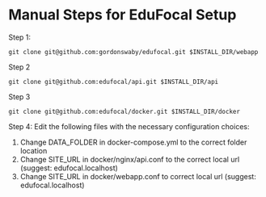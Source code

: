 # Manual Steps for EduFocal Setup 
Step 1:
```
git clone git@github.com:gordonswaby/edufocal.git $INSTALL_DIR/webapp
```

Step 2
```
git clone git@github.com:edufocal/api.git $INSTALL_DIR/api
```

Step 3
```
git clone git@github.com:edufocal/docker.git $INSTALL_DIR/docker
```

Step 4:
Edit the following files with the necessary configuration choices:
1. Change DATA_FOLDER in docker-compose.yml to the correct folder location
2. Change SITE_URL in docker/nginx/api.conf to the correct local url (suggest: edufocal.localhost)
3. Change SITE_URL in docker/webapp.conf to correct local url (suggest: edufocal.localhost)
